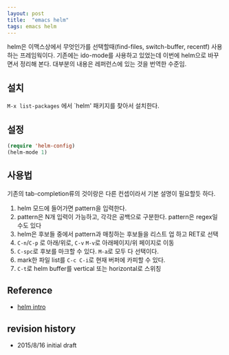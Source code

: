 ```yaml
---
layout: post
title:  "emacs helm"
tags: emacs helm
---
```


helm은 이맥스상에서 무엇인가를 선택할때(find-files, switch-buffer, recentf) 사용하는 프레임웍이다. 기존에는 ido-mode를 사용하고 있었는데 이번에 helm으로 바꾸면서 정리해 본다. 대부분의 내용은 레퍼런스에 있는 것을 번역한 수준임.

## 설치
`M-x list-packages` 에서 `helm' 패키지를 찾아서 설치한다.

## 설정
```lisp
(require 'helm-config)
(helm-mode 1)
```

## 사용법
기존의 tab-completion류의 것이랑은 다른 컨셉이라서 기본 설명이 필요할듯 하다.

1. helm 모드에 들어가면 pattern을 입력한다.
2. pattern은 N개 입력이 가능하고, 각각은 공백으로 구분한다. pattern은 regex일 수도 있다
3. helm은 후보들 중에서 pattern과 매칭하는 후보들을 리스트 업 하고 RET로 선택
4. `C-n`/`C-p` 로 아래/위로, `C-v` `M-v`로 아래페이지/위 페이지로 이동
5. `C-spc`로 후보를 마크할 수 있다. `M-a`로 모두 다 선택이다.
6. mark한 파일 list를 `C-c C-i`로 현재 버퍼에 카피할 수 있다.
7. `C-t`로 helm buffer를 vertical 또는 horizontal로 스위칭

## Reference
- [helm intro](http://tuhdo.github.io/helm-intro.html)


## revision history
* 2015/8/16 initial draft

